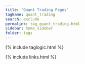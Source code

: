 ```yaml
---
title: "Quant Trading Pages"
tagName: quant_trading
search: exclude
permalink: tag_quant_trading.html
sidebar: home_sidebar
folder: tags
---
```

{% include taglogic.html %}

{% include links.html %}
